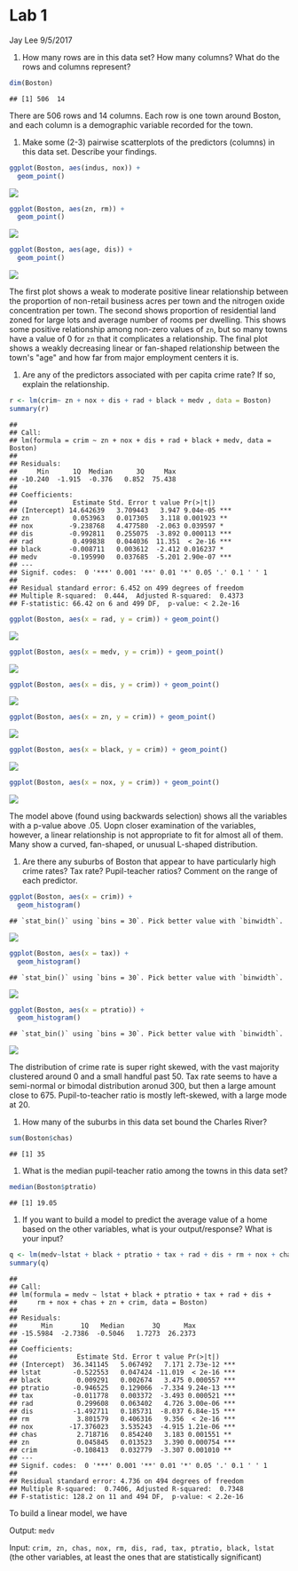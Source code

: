 Lab 1
================
Jay Lee
9/5/2017

1.  How many rows are in this data set? How many columns? What do the rows and columns represent?

``` r
dim(Boston)
```

    ## [1] 506  14

There are 506 rows and 14 columns. Each row is one town around Boston, and each column is a demographic variable recorded for the town.

1.  Make some (2-3) pairwise scatterplots of the predictors (columns) in this data set. Describe your findings.

``` r
ggplot(Boston, aes(indus, nox)) +
  geom_point()
```

![](Lab1_files/figure-markdown_github-ascii_identifiers/unnamed-chunk-2-1.png)

``` r
ggplot(Boston, aes(zn, rm)) +
  geom_point()
```

![](Lab1_files/figure-markdown_github-ascii_identifiers/unnamed-chunk-2-2.png)

``` r
ggplot(Boston, aes(age, dis)) +
  geom_point()
```

![](Lab1_files/figure-markdown_github-ascii_identifiers/unnamed-chunk-2-3.png)

The first plot shows a weak to moderate positive linear relationship between the proportion of non-retail business acres per town and the nitrogen oxide concentration per town. The second shows proportion of residential land zoned for large lots and average number of rooms per dwelling. This shows some positive relationship among non-zero values of `zn`, but so many towns have a value of 0 for `zn` that it complicates a relationship. The final plot shows a weakly decreasing linear or fan-shaped relationship between the town's "age" and how far from major employment centers it is.

1.  Are any of the predictors associated with per capita crime rate? If so, explain the relationship.

``` r
r <- lm(crim~ zn + nox + dis + rad + black + medv , data = Boston)
summary(r)
```

    ## 
    ## Call:
    ## lm(formula = crim ~ zn + nox + dis + rad + black + medv, data = Boston)
    ## 
    ## Residuals:
    ##     Min      1Q  Median      3Q     Max 
    ## -10.240  -1.915  -0.376   0.852  75.438 
    ## 
    ## Coefficients:
    ##              Estimate Std. Error t value Pr(>|t|)    
    ## (Intercept) 14.642639   3.709443   3.947 9.04e-05 ***
    ## zn           0.053963   0.017305   3.118 0.001923 ** 
    ## nox         -9.238768   4.477580  -2.063 0.039597 *  
    ## dis         -0.992811   0.255075  -3.892 0.000113 ***
    ## rad          0.499838   0.044036  11.351  < 2e-16 ***
    ## black       -0.008711   0.003612  -2.412 0.016237 *  
    ## medv        -0.195990   0.037685  -5.201 2.90e-07 ***
    ## ---
    ## Signif. codes:  0 '***' 0.001 '**' 0.01 '*' 0.05 '.' 0.1 ' ' 1
    ## 
    ## Residual standard error: 6.452 on 499 degrees of freedom
    ## Multiple R-squared:  0.444,  Adjusted R-squared:  0.4373 
    ## F-statistic: 66.42 on 6 and 499 DF,  p-value: < 2.2e-16

``` r
ggplot(Boston, aes(x = rad, y = crim)) + geom_point()
```

![](Lab1_files/figure-markdown_github-ascii_identifiers/unnamed-chunk-3-1.png)

``` r
ggplot(Boston, aes(x = medv, y = crim)) + geom_point()
```

![](Lab1_files/figure-markdown_github-ascii_identifiers/unnamed-chunk-3-2.png)

``` r
ggplot(Boston, aes(x = dis, y = crim)) + geom_point()
```

![](Lab1_files/figure-markdown_github-ascii_identifiers/unnamed-chunk-3-3.png)

``` r
ggplot(Boston, aes(x = zn, y = crim)) + geom_point()
```

![](Lab1_files/figure-markdown_github-ascii_identifiers/unnamed-chunk-3-4.png)

``` r
ggplot(Boston, aes(x = black, y = crim)) + geom_point()
```

![](Lab1_files/figure-markdown_github-ascii_identifiers/unnamed-chunk-3-5.png)

``` r
ggplot(Boston, aes(x = nox, y = crim)) + geom_point()
```

![](Lab1_files/figure-markdown_github-ascii_identifiers/unnamed-chunk-3-6.png)

The model above (found using backwards selection) shows all the variables with a p-value above .05. Uopn closer examination of the variables, however, a linear relationship is not appropriate to fit for almost all of them. Many show a curved, fan-shaped, or unusual L-shaped distribution.

1.  Are there any suburbs of Boston that appear to have particularly high crime rates? Tax rate? Pupil-teacher ratios? Comment on the range of each predictor.

``` r
ggplot(Boston, aes(x = crim)) +
  geom_histogram()
```

    ## `stat_bin()` using `bins = 30`. Pick better value with `binwidth`.

![](Lab1_files/figure-markdown_github-ascii_identifiers/unnamed-chunk-4-1.png)

``` r
ggplot(Boston, aes(x = tax)) +
  geom_histogram()
```

    ## `stat_bin()` using `bins = 30`. Pick better value with `binwidth`.

![](Lab1_files/figure-markdown_github-ascii_identifiers/unnamed-chunk-4-2.png)

``` r
ggplot(Boston, aes(x = ptratio)) +
  geom_histogram()
```

    ## `stat_bin()` using `bins = 30`. Pick better value with `binwidth`.

![](Lab1_files/figure-markdown_github-ascii_identifiers/unnamed-chunk-4-3.png)

The distribution of crime rate is super right skewed, with the vast majority clustered around 0 and a small handful past 50. Tax rate seems to have a semi-normal or bimodal distribution aronud 300, but then a large amount close to 675. Pupil-to-teacher ratio is mostly left-skewed, with a large mode at 20.

1.  How many of the suburbs in this data set bound the Charles River?

``` r
sum(Boston$chas)
```

    ## [1] 35

1.  What is the median pupil-teacher ratio among the towns in this data set?

``` r
median(Boston$ptratio)
```

    ## [1] 19.05

1.  If you want to build a model to predict the average value of a home based on the other variables, what is your output/response? What is your input?

``` r
q <- lm(medv~lstat + black + ptratio + tax + rad + dis + rm + nox + chas + zn + crim, data = Boston)
summary(q)
```

    ## 
    ## Call:
    ## lm(formula = medv ~ lstat + black + ptratio + tax + rad + dis + 
    ##     rm + nox + chas + zn + crim, data = Boston)
    ## 
    ## Residuals:
    ##      Min       1Q   Median       3Q      Max 
    ## -15.5984  -2.7386  -0.5046   1.7273  26.2373 
    ## 
    ## Coefficients:
    ##               Estimate Std. Error t value Pr(>|t|)    
    ## (Intercept)  36.341145   5.067492   7.171 2.73e-12 ***
    ## lstat        -0.522553   0.047424 -11.019  < 2e-16 ***
    ## black         0.009291   0.002674   3.475 0.000557 ***
    ## ptratio      -0.946525   0.129066  -7.334 9.24e-13 ***
    ## tax          -0.011778   0.003372  -3.493 0.000521 ***
    ## rad           0.299608   0.063402   4.726 3.00e-06 ***
    ## dis          -1.492711   0.185731  -8.037 6.84e-15 ***
    ## rm            3.801579   0.406316   9.356  < 2e-16 ***
    ## nox         -17.376023   3.535243  -4.915 1.21e-06 ***
    ## chas          2.718716   0.854240   3.183 0.001551 ** 
    ## zn            0.045845   0.013523   3.390 0.000754 ***
    ## crim         -0.108413   0.032779  -3.307 0.001010 ** 
    ## ---
    ## Signif. codes:  0 '***' 0.001 '**' 0.01 '*' 0.05 '.' 0.1 ' ' 1
    ## 
    ## Residual standard error: 4.736 on 494 degrees of freedom
    ## Multiple R-squared:  0.7406, Adjusted R-squared:  0.7348 
    ## F-statistic: 128.2 on 11 and 494 DF,  p-value: < 2.2e-16

To build a linear model, we have

Output: `medv`

Input: `crim, zn, chas, nox, rm, dis, rad, tax, ptratio, black, lstat` (the other variables, at least the ones that are statistically significant)
